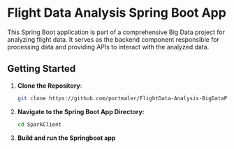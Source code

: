 # Flight Data Analysis Spring Boot App

This Spring Boot application is part of a comprehensive Big Data project for analyzing flight data. It serves as the backend component responsible for processing data and providing APIs to interact with the analyzed data.

## Getting Started

1. **Clone the Repository**:

   ```bash
   git clone https://github.com/portmaler/FlightData-Analysis-BigDataProject.git

2. **Navigate to the Spring Boot App Directory:**

    ```bash 
    cd SparkClient

3. **Build and run the Springboot app**

